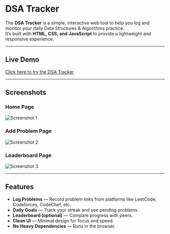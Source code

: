 #  DSA Tracker
The **DSA Tracker** is a simple, interactive web tool to help you log and monitor your daily Data Structures & Algorithms practice.  
It’s built with **HTML, CSS, and JavaScript** to provide a lightweight and responsive experience.

---

##  Live Demo
[ Click here to try the DSA Tracker](https://your-demo-link.com) 

---

##  Screenshots

### Home Page
![Screenshot 1](screenshots/screenshot1.png)

### Add Problem Page
![Screenshot 2](screenshots/screenshot2.png)

### Leaderboard Page
![Screenshot 3](screenshots/screenshot3.png)


---

## Features
-  **Log Problems** — Record problem links from platforms like LeetCode, Codeforces, CodeChef, etc.  
-  **Daily Goals** — Track your streak and see pending problems.  
-  **Leaderboard (optional)** — Compare progress with peers.  
-  **Clean UI** — Minimal design for focus and speed.  
-  **No Heavy Dependencies** — Runs in the browser.
